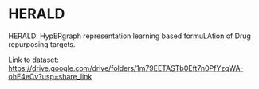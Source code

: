 # HERALD
 HERALD: HypERgraph representation learning based formuLAtion of Drug repurposing targets.

 Link to dataset: https://drive.google.com/drive/folders/1m79EETASTb0Eft7n0PfYzqWA-ohE4eCv?usp=share_link
